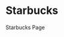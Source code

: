# Starbucks

<a href="https://prismatic-meerkat-915d00.netlify.app" target="_blank" style="text-decoration: none;">Starbucks Page</a>
